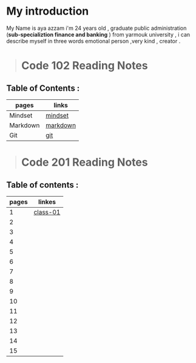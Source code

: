 # My introduction
 My Name is aya azzam i'm 24 years old , graduate public administration (**sub-specializtion finance and banking** ) from yarmouk university , i can describe myself in three words emotional person ,very kind , creator .


> # Code 102 Reading Notes
## Table of Contents :

| pages   | links                                                        |
| ------- | ----------------------------------------------------         |
| Mindset |[mindset](https://ayaazzam24.github.io/reading-notes/mindset1)|
| Markdown|[markdown](https://ayaazzam24.github.io/reading-notes/read02a)|
| Git     |[git](https://ayaazzam24.github.io/reading-notes/read02b)     |



> # Code 201 Reading Notes
## Table of contents :

|pages        | linkes                                                         |
| ----------- |---------------------------------------------                   |  
|  1          | [class-01](https://ayaazzam24.github.io/reading-notes/class-01)| 
|  2          |                                                                |         
|  3          |                                                                |
|  4          |                                                                |
|  5          |                                                                |
|  6          |                                                                | 
|  7          |                                                                |
|  8          |                                                                | 
|  9          |                                                                |
|  10         |                                                                |
|  11         |                                                                |
|  12         |                                                                |
|  13         |                                                                |
|  14         |                                                                |
|  15         |                                                                |